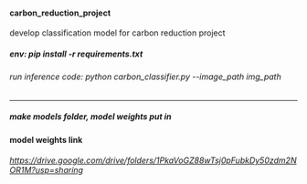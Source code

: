 #### carbon_reduction_project
develop classification model for carbon reduction project
##### env: pip install -r requirements.txt


###### run inference code: python carbon_classifier.py --image_path img_path
---
##### make models folder, model weights put in
#### model weights link
###### https://drive.google.com/drive/folders/1PkaVoGZ88wTsj0pFubkDy50zdm2NOR1M?usp=sharing

